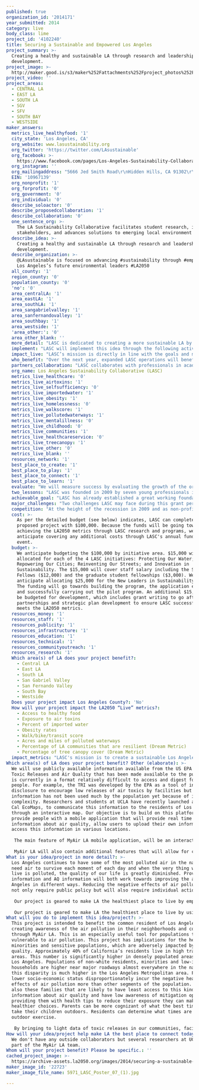 ```yaml
---
published: true
organization_id: '2014171'
year_submitted: 2014
category: live
body_class: lime
project_id: '4102240'
title: Securing a Sustainable and Empowered Los Angeles
project_summary: >-
  Creating a healthy and sustainable LA through research and leadership
  development.
project_image: >-
  http://maker.good.is/s3/maker%252Fattachments%252Fproject_photos%252Fimages%252F22723%252Fdisplay%252F5971_LASC_Poster_07_(1).jpg=c570x385
project_video: ''
project_areas:
  - CENTRAL LA
  - EAST LA
  - SOUTH LA
  - SGV
  - SFV
  - SOUTH BAY
  - WESTSIDE
maker_answers:
  metrics_live_healthyfood: '1'
  city_state: 'Los Angeles, CA'
  org_website: www.lasustainability.org
  org_twitter: 'https://twitter.com/LAsustainable'
  org_facebook: >-
    https://www.facebook.com/pages/Los-Angeles-Sustainability-Collaborative/191279150895613
  org_instagram: ''
  org_mailingaddress: "5666 Jed Smith Road\r\nHidden Hills, CA 91302\r\n"
  EIN: '10967139'
  org_nonprofit: '1'
  org_forprofit: '0'
  org_government: '0'
  org_individual: '0'
  describe_soloactor: '0'
  describe_proposedcollaboration: '1'
  describe_collaboration: '0'
  one_sentence_org: >-
    The LA Sustainability Collaborative facilitates student research, informs
    stakeholders, and advances solutions to emerging local environment
  describe_idea: >-
    Creating a healthy and sustainable LA through research and leadership
    development.
  describe_organization: >-
    @LAsustainable is focused on advancing #sustainability through #empowering
    Los Angeles’s future environmental leaders #LA2050
  all_county: '1'
  region_county: '0'
  population_county: '0'
  'no': '0'
  area_centralLA: '1'
  area_eastLA: '1'
  area_southLA: '1'
  area_sangabrielvalley: '1'
  area_sanfernandovalley: '1'
  area_southbay: '1'
  area_westside: '1'
  'area_other:': '0'
  area_other_blank: ''
  more_detail: "LASC is dedicated to creating a more sustainable LA by facilitating research, informing stakeholders and providing solutions to emerging environmental challenges.  Our project aims to accomplish the following key endeavors:\r\nSenior Fellows- Grant fellowships to 4 Senior Fellows, each assigned to guide research in each of our initiative areas: Protecting Our Water, Reinventing Our Streets, Re-Powering Our Cities, and Fostering Innovation in Sustainability.\r\nNew Student Fellowship- Support 10 new student research project, with at least two in each initiative area. \r\nNew Leaders in Sustainability (NLS)- Develop a 4 month leadership development program to empower and train young professionals with skills to solve environmental issues facing LA.\r\n"
  implement: "LASC will implement this idea through the following activities:\r\na.\tSenior Fellows: Hire four temporary or part time “Senior Fellows” to be managed and coached by LASC Board and staff to oversee research and programs under each initiative area. Senior Fellows will be young professionals or graduate students, with demonstrated interest in Southern California sustainability issues. Each Senior Fellow’s job description is as follows:\r\ni.\tPerform continual oversight over multiple Research Fellows.\r\nii.\tIdentify and propose outreach and advocacy campaigns to advance each initiative area.\r\niii.\tWork with current partner organizations and agencies to identify next steps, outreach opportunities, and additional research needed.\r\niv.\tIdentify/draft at least two new research ideas per initiative, network with potential partners, and solicit student interest.\r\nb.\tNew Leaders in Sustainability (NLS)\r\ni.\tThe NLS Program will fill a critical need in Southern California by helping train, empower, and launch new leaders within the environmental community. This would be the region’s first program of its kind. The NLS program will provide participants with access to leading industry experts, policy makers, and advocates; opportunities to attend and participate in policy briefings with regional stakeholders; and professional mentoring.  \r\nii.\tNLS will provide participants with: \r\n1.\taccess to experts , policy makers, and other professionals;  \r\n2.\tone-on-one mentoring opportunities; \r\n3.\taccess to leadership and advocacy training seminars and meetings; and \r\n4.\tan opportunity to organize policy/community briefings in collaboration with partner organizations.  NLS participants will be selected from applicants with demonstrated interest in local sustainability and environmental advocacy. \r\nc.\tOrganizational Development\r\ni.\tExpand awareness of LASC’s mission and impact through increased education, fundraising, and public outreach\r\nii.\tSupport a 2-day strategic planning workshop for LASC Board, staff, and partners to \r\ndevelop and start implementing new 5-year strategy. This will allow us to analyze our growth over the last 5 years and identify how best to advance LASC’s mission and sustainability in Los Angeles in the future. \r\n"
  impact_live: "LASC’s mission is directly in line with the goals and metrics of LA2050. We are not only making LA the best place to live, but also to play, connect, create, and learn today and into the future. We prepare our region’s future leaders with the tools and guidance needed to transform LA into a place with low obesity rates; clean air and water; access to local and healthy food; and plenty of green space Furthermore, our collaborations with academia, local government, non-governmental organizations, private businesses, and community groups, create invaluable partnerships which attract young and up-and-coming researchers and thought-leaders to Los Angeles’s growing environmental movement.  By doing so, we will encourage innovative thinking, creative solutions, and exciting new partnerships to ensure LA will be more sustainable in 2050 than ever before.\r\n\r\nTo date, LASC has funded and coached 17 graduate Fellows to research emerging, current, and local environmental issues. Each Fellow is required to identify opportunities to use their research to educate the public and advance our initiatives.  Current projects include research on how to improve local food policy, create ways (including using alleys and freeways) to increase the number of urban parks, and identify best practices to conserve and protect water resources. Previous fellows identified how to reform parking policies, increase biking, and minimize air pollution exposure through urban design and traffic management strategies. Additionally, Fellows identified specific strategies emergency response and coastal agencies ought to employ to prevent and address the threat of a major oil spill off our coast. \r\n\r\nAll of our past and current Fellows’ research helps make LA the best place to be today and in the future.  In the next year, with your support, LASC will create four new quality entry-level LA-based green jobs, fund 8-10 new research Fellowships, and pilot our New Leaders in Sustainability Program, which will provide our region’s future leaders with the tools and guidance needed to make LA the healthiest place to live by 2050.  By then, LASC will have supported hundreds, if not thousands, of student research Fellowships, provided working experience and mentorship to our region’s young professionals, and training new sustainability leaders to make LA a healthy and vibrant environment. Additionally, LASC will lead the nation with the original model and headquarters for numerous Sustainability Collaboratives."
  who_benefit: "Over the next year, expanded LASC operations will benefit current fellows, a new class of 12-15 NLS participants, as well as LASC’s current and future partners and staff, which includes 4 Senior Fellows and 8-10 Research Fellows.  With your support, LASC will create original research and policy recommendations, which will advance our initiatives and benefit all those who live, work, learn and play in the City of LA. \r\n\r\nCurrent Research Fellows, students at 5 southern California based universities, will benefit from expanded support to educate the public and advocate for change based on their findings. These projects include how to improve demand side water management, increase wetlands resiliency in the face of climate change, reduce air pollution through urban design, and create a revitalized network of green alleyways. Current partners include the LA Food Policy Council and South Park BID. \r\n \r\nNew hires, new fellowship recipients, and participants of the NLS program will receive a valuable opportunity to develop their careers by working with preeminent experts in their fields of interest, actively engaging and contributing to the missions of respected environmental organizations in the region, and making a direct and substantive impact.\r\n\r\nIn the long term, your support allows LASC’s work to benefit Angelenos, and also helps LA continue to lead the nation with innovative solutions, best management practices, quality research, top environmental professionals, and a successful model to create a resilient, healthy, vibrant, and sustainable city.  \r\n"
  partners_collaboration: "LASC collaborates with professionals in academia, government and the non-profit sector to identify current and emerging environmental and sustainability issues that impact the Los Angeles region and pinpoint research needed to address those issues.  We then partner with those experts to fund and guide student Research Fellows, to identify and advocate for solutions revealed through their research. Current partnerships include Los Angeles City Council District 7, UCLA Institute of Environment and Sustainability, UCLA Luskin School of Pubic Affairs, Los Angeles Food Policy Council, and South Park Business Improvement District.\r\n\r\nFuture partnerships depend on which issues are identified through topics/issues we decide to address, and can vary accordingly. We are currently exploring opportunities to collaborate with the LA Unified School District to update their sustainability plans. Some organizations we have partnered with in the past and would do so again include: Los Angeles Waterkeeper, Environment Now, City of Los Angeles City Council, UCLA Luskin Center for Innovation, USC Center for Sustainable Cities, CicLAvia, Los Angeles River Revitalization Corporation, Environmental Defense Fund, Natural Resources Defense Council, California Center for Sustainable Communities, The Bay Foundation, Heal the Bay, TreePeople, and EarthJustice.\r\n\r\nCollaboration, as our name suggests, is the foundation of our work. Our mission to create a more sustainable LA cannot be done alone and we strive to establish long lasting relationships with leaders in government, nonprofits, academia, and businesses. \r\n\r\nWhile we have yet to identify partners for this grant period, we expect they will be confirmed within one to three months after the grant is awarded.  Three factors that are critical to the success of our proposed collaborations are 1) adequate funding to staff our initiative areas with Senior Fellows; 2)  growth and expansion in the number of Research Fellowships; and 3) sufficient operational revenue to support growing staffing needs.\r\n"
  org_name: Los Angeles Sustainability Collaborative (LASC)
  metrics_live_healthcare: '0'
  metrics_live_airtoxins: '1'
  metrics_live_selfsufficiency: '0'
  metrics_live_importedwater: '1'
  metrics_live_obesity: '1'
  metrics_live_homelessness: '0'
  metrics_live_walkscore: '1'
  metrics_live_pollutedwaterways: '1'
  metrics_live_mentalillness: '0'
  metrics_live_childhood: '0'
  metrics_live_communities: '1'
  metrics_live_healthcareservice: '0'
  metrics_live_treecanopy: '1'
  metrics_live_other: '0'
  metrics_live_blank: ''
  resources_network: '1'
  best_place_to_create: '1'
  best_place_to_play: '1'
  best_place_to_connect: '1'
  best_place_to_learn: '1'
  evaluate: "We will measure success by evaluating the growth of the organization within its core programs. Specifically, LASC will analyze if we are able to 1) create 8-10 new research projects, 2) partner with 8-12 new collaborators, 3) fund 8-15 graduate students, 4) hire 4 people into entry-level positions, 5) coordinate 8-10 policy briefings, and 6) enroll, train, and help 12-15 students graduate through our NLS program.\r\n\r\nThese indicators will demonstrate our ability to expand our initiatives’ impact by building on previous projects and partnerships, creating new collaborations, and further minimizing the gap between academic research and real world issues. Additionally, LASC will continue to create a smooth transition for students to gain employable skills and experience. The more experienced sustainability experts we train the more we can ensure Angelenos have increased access to healthy foods, reduced exposure to air toxins, minimized water imports, and improved quality of life. \r\n \r\nLASC has grown leaps and bounds since it was founded. We planned our success through a well thought out a 5 year strategic plan to expand our initiatives, fund more students, and partner with more groups. Now we need to look at the next 5 years: another indicator of success will be our ability to develop a new road map and start implementing it. Support from the Goldhirsh Foundation will be our first large grant creating a significant opportunity for growth and a strong foundation for success. \r\n"
  two_lessons: "LASC was founded in 2009 by seven young professionals immersed in the Southern California sustainability movement. In addition to unique and fresh ideas, each founding Board Member has distinct expertise from a wide range of professions, including academia, business, law, advocacy, public affairs and communications. We collectively identified two gaps within the local environmental movement: 1) environmental advocates need sound research to make informed decisions and 2) graduate students need real-world working experience. The Los Angeles Sustainability Collaborative (LASC) is the solution: we lead practical academic research and foster tomorrow’s urban environmentalists.\r\n\r\nLASC was founded in 2009 by seven young professionals immersed in the Southern California sustainability movement. In addition to unique and fresh ideas, each founding Board Member has distinct expertise from a wide range of professions, including academia, business, law, advocacy, public affairs and communications. We collectively identified two gaps within the local environmental movement: 1) environmental advocates need sound research to make informed decisions and 2) graduate students need real-world working experience. The Los Angeles Sustainability Collaborative (LASC) is the solution: we lead practical academic research and foster tomorrow’s urban environmentalists.\r\n"
  achievable_goal: "LASC has already established a great working foundation in which to grow. All Board Members and staff are in our 20’s and 30’s and are passionate and committed. As with all our big decisions, applying for this grant was strategic. Since Board Members hold full time jobs, the best way to use LA2050 funds is to hire more young professionals to manage our initiatives. This will create new quality green jobs for our region, provide our Board with more experience managing staff, and allow LASC to support more students and advocates. With a dedicated staff person for each initiative, we will be able to identify more opportunities for research, partnerships, and advocacy.\r\n\r\nThrough our RFP process (to select students for Fellowships), we already have a great network of universities and other groups in which to advertise new positions and a process to assess applicants’ strengths. Additionally, we continuously have a list of emerging and current local sustainability issues that we would address if we had increased capacity. We use our funds efficiently, are nimble, eager to learn, and are prepared to take on this challenge.\r\n"
  major_challenges: "Two challenges LASC may face during this grant period are 1) changing partner priorities and 2) general organization growing pains. Creating a sustainable and resilient LA through collaboration is ambitious and sometimes partners, Technical Advisory Committee members, and other experts need more time to provide feedback to students. We value our partners’ time and ameliorate these issues by preparing conservative timelines and encouraging open discussions about commitments. Another way we will address this challenge is by preparing LASC staff to take on a larger portion of the work needed to finalize research project, coordinate meetings, briefings, etc. This way, we can ensure partners’ participate to the fullest extent without negatively impacting our mission, goals, and timelines.\r\n\r\nAnother challenge our Board will continue to face is finding the balance between growing organically and growing strategically. Unforeseen opportunities and issues come up and we are learning to be flexible while keeping the end goal in mind. After 5 years, we have had Board members change jobs, start families, and become more or less involved. To address these growing pains, we established an Advisory Board of Directors of seasoned environmental professionals to help guide LASC’s organizational growth, hired a part time staff to help with day to day tasks, and are adding additional Board members to ensure our growth is successful.\r\n"
  competition: "At the height of the recession in 2009 and as non-profits and community organizations struggled to find resources for research, LASC was created. Since then, LASC has been a matchmaker between academia, non-profit organizations, and policy makers — pioneering a model of collaboration and problem solving. \r\n\r\nThere are no other sustainability organizations with the sole mission of providing critical research needed and professional development to young advocates. Thus, an in-vestment in LASC pays dividends, providing resources to not just one, but many important non-profit organizations and those students who will be the next generation of environmental stewards. LASC is unique in that at its core the organization promotes collaboration in advancing sustainability for LA. While many organizations focus on advocacy, LASC instead utilizes its research and findings to inform decision makers and impact policy. \r\n\r\nAdditionally, the NLS program is the first of its kind in Southern California. The NLS program will fill a critical need in southern California by helping train, empower and launch new leaders to take on issues related to ensuring a healthy and livable community.  The NLS program provides emerging thought leaders with the tools necessary to lead the future of sustainability in southern California. \r\n\r\nTo our knowledge, we are the first organization of its kind utilizing this unique model. \r\n"
  cost: >-
    As per the detailed budget (see below) indicates, LASC can complete the
    proposed project with $100,000. Because the funds will be going towards
    achieving the LA2050 metrics through LASC research and programs, we
    anticipate covering any additional costs through LASC's annual fundraising
    event.
  budget: >-
    We anticipate budgeting the $100,000 by initiative area. $15,000 will be
    allocated for each of the 4 LASC initiatives: Protecting Our Water;
    Repowering Our Cities; Reinventing Our Streets; and Innovation in
    Sustainability. The $15,000 will cover staff salary including the Senior
    Fellows ($12,000) and the graduate student fellowships ($3,000). We
    anticipate allocating $25,000 for the New Leaders in Sustainability Program.
    The funding will go towards building the program, the application efforts,
    and successfully carrying out the pilot program. An additional $15,000 will
    be budgeted for development, which includes grant writing to go after more
    partnerships and strategic plan development to ensure LASC successfully
    meets the LA2050 metrics.
  resources_money: '1'
  resources_staff: '1'
  resources_publicity: '1'
  resources_infrastructure: '1'
  resources_education: '1'
  resources_technical: '1'
  resources_communityoutreach: '1'
  resources_research: '1'
  Which area(s) of LA does your project benefit?:
    - Central LA
    - East LA
    - South LA
    - San Gabriel Valley
    - San Fernando Valley
    - South Bay
    - Westside
  Does your project impact Los Angeles County?: 'No'
  How will your project impact the LA2050 “Live” metrics?:
    - Access to healthy food
    - Exposure to air toxins
    - Percent of imported water
    - Obesity rates
    - Walk/bike/transit score
    - Acres and miles of polluted waterways
    - Percentage of LA communities that are resilient (Dream Metric)
    - Percentage of tree canopy cover (Dream Metric)
  impact_metrics: "LASC's mission is to create a sustainable Los Angeles. To do so, LASC works with local partners and funds graduate student research fellowships to answer questions and identify policy recommendations to emerging sustainability challenges including: securing a sustainable LA food shed, identifying sources of air toxins and controls to reduce exposure, securing a reliable local water supply and methods for water conservation, creating complete streets, and analyzing water quality and how to ensure safe drinking water and waterways. The research topics listed only covers those that LASC has worked on thus far, and does not include future research areas LASC will address. \r\n\r\nOur Fellow’s projects on air pollution, water quality and conservation, and biking all satisfy several of the  LA2050’s “Live” metrics. Additionally, LASC just partnered with the Los Angeles Food Council to hire a Fellow to address access to healthy, affordable food. Specifically, the student will develop a tool for increasing the effectiveness and coordination of food policy advocacy efforts across issue areas by better understanding systemic causes impacting food system outcomes and their policy/regulatory drivers. This project will be used as a component of a facilitated discussion at an upcoming interdisciplinary food system symposium at UCLA. \r\n\r\nWe support students to complete relevant, quality, and most importantly, applicable sustainability related research projects.  LASC creates new entry-level green jobs and operates a system that allows seamless transitions between higher education institutions and the workforce by providing professional guidance and experience to students.  LASC prepares LA residents to develop and contribute their skills, talents, and abilities to society. LASC capitalizes on its relationships with higher education facilities to foster new businesses, advance research, and spur innovation.\r\n"
Which area(s) of LA does your project benefit? Other (elaborate): >-
  We will use publicly available information available from the US EPA about
  Toxic Releases and Air Quality that has been made available to the public but
  is currently in a format relatively difficult to access and digest for most
  people. For example, the TRI was developed by the EPA as a tool of information
  disclosure to encourage low releases of air toxics by facilities but this
  information has not been used much by the population yet because of its
  complexity. Researchers and students at UCLA have recently launched a website,
  Cal EcoMaps, to communicate this information to the residents of Los Angeles
  through an interactive map. Our objective is to build on this platform to
  provide people with a mobile application that will provide real time
  information about air quality, allow users to upload their own information and
  access this information in various locations. 
   
   The main feature of MyAir LA mobile application, will be an interactive map displaying all the facilities in the Los Angeles area with major toxic releases and real-time updates of AQ. Associated health risks in terms of numbers of cancers based on toxic releases and sensitive populations susceptible to air pollution will be identified. The application will encompass sources of air pollution and AQ data with associated health effects and provide corresponding advice to mitigate exposure. Through MyAir LA, residents of Los Angeles will have easy access to this information at their fingertips. Once the mobile application is developed, a campaign will be undertaken to advertise it and reach out to as many people in Los Angeles as possible. Users of MyAir LA will be able to view the AQ and toxic releases in their area based on a zip code or their current location. 
   
   MyAir LA will also contain additional features that will allow for community engagement, besides enhancing community awareness of air pollution. Tips for residents to lessen their negative environmental impact, especially on days with poor AQ will be provided. Alerts will be provided through the application for any spikes in worsening AQ. Users of MyAir LA will be able to upload pictures of AQ in their neighborhood and share it with other users. An important aspect of MyAir LA will be enabling users to contact companies that report to the TRI. By using the power of information disclosure residents of LA can encourage companies to adopt better environmental practices and reduce their toxic releases.
What is your idea/project in more detail?: >-
  Los Angeles continues to have some of the most polluted air in the nation. We
  need air to survive each moment of each day and when the very thing we need to
  live is polluted, the quality of our life is greatly diminished. Providing TRI
  information and AQ information will both work towards improving the air in Los
  Angeles in different ways. Reducing the negative effects of air pollution will
  not only require public policy but will also require individual action.
   
   Our project is geared to make LA the healthiest place to live by empowering people, especially sensitive populations, with knowledge that they can act on to improve the air they breathe. Rates of childhood asthma and allergies are rapidly rising. The rates of heart disease, cerebovascular disease, chronic obstructive pulmonary disease and cancer are growing, diseases attributed to air pollution, and the exposed population is getting larger. Many populations like young children, the elderly, pregnant women, asthma patients, patients with allergies and sensitivities are especially vulnerable to air pollution. 
   
   Our project is geared to make LA the healthiest place to live by using the power of awareness to incentivize companies to improve their environmental performance. By generating awareness of air toxics and the facilities that release these toxics, companies will be likely to change their management practices to reduce their environment impact through the influence of information disclosure. Users of the mobile application will be able to take direct action by engaging with companies to encourage them to adopt better environmental practices. They will be able to provide feedback to companies and email them. Users can also take pictures in real-time and upload them onto a common map where other users can view the pictures and know the air quality in a specific location. This level of detail is not possible with AQ updates since monitoring stations in one location cover large areas of the city. Over time, the power of community awareness and engagement would lead to making LA a healthier place.
What will you do to implement this idea/project?: >-
  This project is intended to benefit the common resident of Los Angeles by
  creating awareness of the air pollution in their neighborhoods and communities
  through MyAir LA. This is an especially useful tool for populations that are
  vulnerable to air pollution. This project has implications for the health of
  minorities and sensitive populations, which are adversely impacted by low air
  quality. Approximately 40% of California’s residents live in high traffic
  areas. This number is significantly higher in densely populated areas such as
  Los Angeles. Populations of non-white residents, minorities and low-income
  households are higher near major roadways almost everywhere in the nation but
  this disparity is much higher in the Los Angeles Metropolitan area. People of
  lower socio-economic status disproportionately incur the negative health
  effects of air pollution more than other segments of the population. It is
  also these families that are likely to have least access to this kind of
  information about air quality and have low awareness of mitigation options. By
  providing them with health tips to reduce their exposure they can make
  healthier choices. Parents can be more cognizant of what the best times are to
  take their children outdoors. Residents can determine what times are best for
  outdoor exercise. 
   
   By bringing to light data of toxic releases in our communities, facilities will be pushed to adopt more environmentally friendly practices and over time this should result in fewer toxic releases in Los Angeles. With MyAir, toxic releases can be viewed in the vicinity of schools and colleges and it is of prime importance that releases be reduced in these areas where children often spend time outdoors. With MyAir, sensitive populations can make healthier lifestyle choices before traveling or moving homes by being aware of sources of air pollution in those areas.
How will your idea/project help make LA the best place to connect today? In LA2050?: >-
  We don't have any outside collaborators but several researchers at UCLA are
  part of the MyAir LA team.
Whom will your project benefit? Please be specific.: ''
cached_project_image: >-
  https://archive-assets.la2050.org/images/2014/securing-a-sustainable-and-empowered-los-angeles/maker.good.is/s3/maker%252Fattachments%252Fproject_photos%252Fimages%252F22723%252Fdisplay%252F5971_LASC_Poster_07_(1).jpg=c570x385.jpg
maker_image_id: '22723'
maker_image_file_name: 5971_LASC_Poster_07_(1).jpg

---
```

